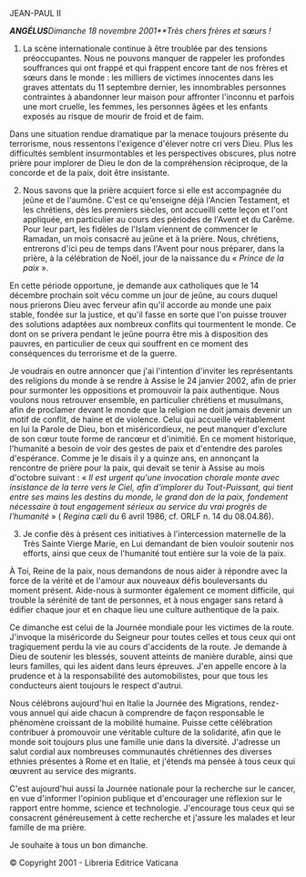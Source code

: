 JEAN-PAUL II

***ANGÉLUS****Dimanche 18 novembre 2001**Très chers frères et sœurs !*

1. La scène internationale continue à être troublée par des tensions préoccupantes. Nous ne pouvons manquer de rappeler les profondes souffrances qui ont frappé et qui frappent encore tant de nos frères et sœurs dans le monde : les milliers de victimes innocentes dans les graves attentats du 11 septembre dernier, les innombrables personnes contraintes à abandonner leur maison pour affronter l'inconnu et parfois une mort cruelle, les femmes, les personnes âgées et les enfants exposés au risque de mourir de froid et de faim.

Dans une situation rendue dramatique par la menace toujours présente du terrorisme, nous ressentons l'exigence d'élever notre cri vers Dieu. Plus les difficultés semblent insurmontables et les perspectives obscures, plus notre prière pour implorer de Dieu le don de la compréhension réciproque, de la concorde et de la paix, doit être insistante.

2. Nous savons que la prière acquiert force si elle est accompagnée du jeûne et de l'aumône. C'est ce qu'enseigne déjà l'Ancien Testament, et les chrétiens, dès les premiers siècles, ont accueilli cette leçon et l'ont appliquée, en particulier au cours des périodes de l'Avent et du Carême. Pour leur part, les fidèles de l'Islam viennent de commencer le Ramadan, un mois consacré au jeûne et à la prière. Nous, chrétiens, entrerons d'ici peu de temps dans l'Avent pour nous préparer, dans la prière, à la célébration de Noël, jour de la naissance du « *Prince de la paix* ».

En cette période opportune, je demande aux catholiques que le 14 décembre prochain soit vécu comme un jour de jeûne, au cours duquel nous prierons Dieu avec ferveur afin qu'il accorde au monde une paix stable, fondée sur la justice, et qu'il fasse en sorte que l'on puisse trouver des solutions adaptées aux nombreux conflits qui tourmentent le monde. Ce dont on se privera pendant le jeûne pourra être mis à disposition des pauvres, en particulier de ceux qui souffrent en ce moment des conséquences du terrorisme et de la guerre.

Je voudrais en outre annoncer que j'ai l'intention d'inviter les représentants des religions du monde à se rendre à Assise le 24 janvier 2002, afin de prier pour surmonter les oppositions et promouvoir la paix authentique. Nous voulons nous retrouver ensemble, en particulier chrétiens et musulmans, afin de proclamer devant le monde que la religion ne doit jamais devenir un motif de conflit, de haine et de violence. Celui qui accueille véritablement en lui la Parole de Dieu, bon et miséricordieux, ne peut manquer d'exclure de son cœur toute forme de rancœur et d'inimitié. En ce moment historique, l'humanité a besoin de voir des gestes de paix et d'entendre des paroles d'espérance. Comme je le disais il y a quinze ans, en annonçant la rencontre de prière pour la paix, qui devait se tenir à Assise au mois d'octobre suivant : « *Il est urgent qu'une invocation chorale monte avec insistance de la terre vers le Ciel, afin d'implorer du Tout-Puissant, qui tient entre ses mains les destins du monde, le grand don de la paix, fondement nécessaire à tout engagement sérieux au service du vrai progrès de l'humanité* » ( *Regina cæli* du 6 avril 1986, cf. ORLF n. 14 du 08.04.86).

3. Je confie dès à présent ces initiatives à l'intercession maternelle de la Très Sainte Vierge Marie, en Lui demandant de bien vouloir soutenir nos efforts, ainsi que ceux de l'humanité tout entière sur la voie de la paix.

À Toi, Reine de la paix, nous demandons de nous aider à répondre avec la force de la vérité et de l'amour aux nouveaux défis bouleversants du moment présent. Aide-nous à surmonter également ce moment difficile, qui trouble la sérénité de tant de personnes, et à nous engager sans retard à édifier chaque jour et en chaque lieu une culture authentique de la paix.

Ce dimanche est celui de la Journée mondiale pour les victimes de la route. J'invoque la miséricorde du Seigneur pour toutes celles et tous ceux qui ont tragiquement perdu la vie au cours d'accidents de la route. Je demande à Dieu de soutenir les blessés, souvent atteints de manière durable, ainsi que leurs familles, qui les aident dans leurs épreuves. J'en appelle encore à la prudence et à la responsabilité des automobilistes, pour que tous les conducteurs aient toujours le respect d'autrui.

Nous célébrons aujourd'hui en Italie la Journée des Migrations, rendez-vous annuel qui aide chacun à comprendre de façon responsable le phénomène croissant de la mobilité humaine. Puisse cette célébration contribuer à promouvoir une véritable culture de la solidarité, afin que le monde soit toujours plus une famille unie dans la diversité. J'adresse un salut cordial aux nombreuses communautés chrétiennes des diverses ethnies présentes à Rome et en Italie, et j'étends ma pensée à tous ceux qui œuvrent au service des migrants.

C'est aujourd'hui aussi la Journée nationale pour la recherche sur le cancer, en vue d'informer l'opinion publique et d'encourager une réflexion sur le rapport entre homme, science et technologie. J'encourage tous ceux qui se consacrent généreusement à cette recherche et j'assure les malades et leur famille de ma prière.

Je souhaite à tous un bon dimanche.

© Copyright 2001 - Libreria Editrice Vaticana